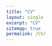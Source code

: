 ```yaml
---
title: "CV"
layout: single
excerpt: "CV"
sitemap: true
permalink: /CV/
---
```


<a href="/assets/amanda_perofsky_cv_2017.pdf">